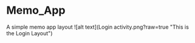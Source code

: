 # Memo_App
A simple memo app layout
![alt text](Login activity.png?raw=true "This is the Login Layout")
